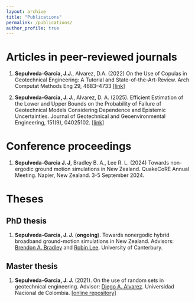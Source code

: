 ```yaml
---
layout: archive
title: "Publications"
permalink: /publications/
author_profile: true
---
```


# Articles in peer-reviewed journals

1. **Sepulveda-Garcia, J.J.**, Alvarez, D.A. (2022) On the Use of Copulas in Geotechnical Engineering: A Tutorial and State-of-the-Art-Review. Arch Computat Methods Eng 29, 4683–4733 [[link]](https://doi.org/10.1007/s11831-022-09760-5)
   
2. **Sepulveda-Garcia, J. J.**, Alvarez, D. A. (2025). Efficient Estimation of the Lower and Upper Bounds on the Probability of Failure of Geotechnical Models Considering Dependence and Epistemic Uncertainties. Journal of Geotechnical and Geoenvironmental Engineering, 151(9), 04025102. [[link]](https://doi.org/10.1061/JGGEFK.GTENG-13608)


# Conference proceedings

1. **Sepulveda-Garcia J. J**, Bradley B. A., Lee R. L. (2024) Towards non-ergodic ground motion simulations in New Zealand. QuakeCoRE Annual Meeting. Napier, New Zealand. 3-5 September 2024. 


# Theses

## PhD thesis

1. **Sepulveda-Garcia, J. J.** (**ongoing**). Towards nonergodic hybrid broadband ground-motion simulations in New Zealand. Advisors: [Brendon A. Bradley](https://sites.google.com/site/brendonabradley/) and [Robin Lee](https://lee-robin.github.io/). University of Canterbury. 

## Master thesis
1. **Sepulveda-Garcia, J. J.** (2021). On the use of random sets in geotechnical engineering. Advisor: [Diego A. Alvarez](https://diegoandresalvarez.github.io/).  Universidad Nacional de Colombia. [[online repository]](https://repositorio.unal.edu.co/handle/unal/80527)
